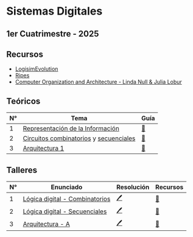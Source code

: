 # Sistemas Digitales

## 1er Cuatrimestre - 2025

## Recursos

- [LogisimEvolution](https://github.com/logisim-evolution/logisim-evolution)
- [Ripes](https://github.com/mortbopet/Ripes)
- [Computer Organization and Architecture - Linda Null & Julia Lobur](https://junyours.wordpress.com/wp-content/uploads/2012/07/computer-organization-and-architecture.pdf)

## Teóricos

| N° | Tema                                                                                          | Guía |
|-----|----------------------------------------------------------------------------------------------|------|
| 1   | [Representación de la Información](https://github.com/blatth/uba-sd/blob/master/Teoricas/Teorica1.pdf) | [📎](https://github.com/blatth/uba-sd/blob/main/Gu%C3%ADas/Guia1.pdf)
| 2   | [Circuitos combinatorios](https://github.com/blatth/uba-sd/blob/master/Teoricas/Teorica2.pdf) y [secuenciales](https://github.com/blatth/uba-sd/blob/main/Teoricas/Teorica2b.pdf) | [📎](https://github.com/blatth/uba-sd/blob/main/Gu%C3%ADas/Guia2.pdf)
| 3   | [Arquitectura 1](https://github.com/blatth/uba-sd/blob/master/Teoricas/Teorica3.pdf) | [📎](https://github.com/blatth/uba-sd/blob/main/Gu%C3%ADas/Guia3.pdf)

## Talleres

| N° |                  Enunciado                       | Resolución  | Recursos |
|----|--------------------------------------------------|-------------|----------|
| 1  | [Lógica digital - Combinatorios](https://github.com/blatth/uba-sd/blob/master/Talleres/Enunciados/TallerE1.pdf) | [🖊️](https://github.com/blatth/uba-sd/blob/master/Talleres/Resoluciones/Taller1) | [📂](https://github.com/blatth/uba-sd/blob/master/Talleres/Recursos/Taller12)
| 2  | [Lógica digital - Secuenciales](https://github.com/blatth/uba-sd/blob/master/Talleres/Enunciados/TallerE2.pdf) | [🖊️](https://github.com/blatth/uba-sd/blob/master/Talleres/Resoluciones/Taller2) | [📂](https://github.com/blatth/uba-sd/blob/master/Talleres/Recursos/Taller12)
| 3  | [Arquitectura - A](https://github.com/blatth/uba-sd/blob/master/Talleres/Enunciados/TallerE3.pdf) | [🖊️](https://github.com/blatth/uba-sd/blob/master/Talleres/Resoluciones/Taller3) | [📂](https://github.com/blatth/uba-sd/blob/master/Talleres/Recursos/Taller3)

